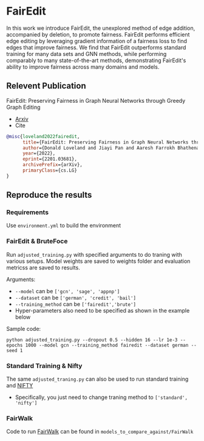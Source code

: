 # FairEdit

In this work we introduce FairEdit, the unexplored method of edge addition, accompanied by deletion, to promote fairness. FairEdit performs efficient edge editing by leveraging gradient information of a fairness loss to find edges that improve fairness. We find that FairEdit outperforms standard training for many data sets and GNN methods, while performing comparably to many state-of-the-art methods, demonstrating FairEdit's ability to improve fairness across many domains and models.

## Relevent Publication

FairEdit: Preserving Fairness in Graph Neural Networks through Greedy Graph Editing
- [Arxiv](https://arxiv.org/abs/2201.03681)
- Cite
``` bibtex
@misc{loveland2022fairedit,
      title={FairEdit: Preserving Fairness in Graph Neural Networks through Greedy Graph Editing}, 
      author={Donald Loveland and Jiayi Pan and Aaresh Farrokh Bhathena and Yiyang Lu},
      year={2022},
      eprint={2201.03681},
      archivePrefix={arXiv},
      primaryClass={cs.LG}
}
```

## Reproduce the results
### Requirements

Use ```environment.yml``` to build the environment
### FairEdit & BruteFoce
Run ```adjusted_training.py``` with specified arguments to do traning with various setups. Model weights are saved to weights folder and evaluation metricss are saved to results. 

Arguments:
- ```--model``` can be ```['gcn', 'sage', 'appnp']``` 
- ```--dataset``` can be ```['german', 'credit', 'bail']```
- ```--training_method``` can be ```['fairedit','brute']```
- Hyper-parameters also need to be specified as shown in the example below

Sample code:
```
python adjusted_training.py --dropout 0.5 --hidden 16 --lr 1e-3 --epochs 1000 --model gcn --training_method fairedit --dataset german --seed 1
```
### Standard Training & Nifty
The same ```adjusted_traning.py``` can also be used to run standard training and [NIFTY](https://arxiv.org/abs/2102.13186)
- Specifically, you just need to change traning method to ```['standard', 'nifty']```

### FairWalk
Code to run [FairWalk](https://www.ijcai.org/proceedings/2019/0456.pdf) can be found in ```models_to_compare_against/FairWalk```